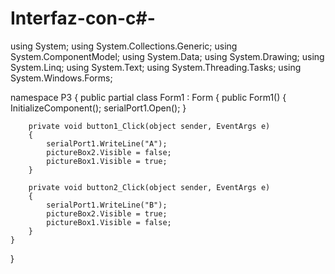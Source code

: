# Interfaz-con-c#-


using System;
using System.Collections.Generic;
using System.ComponentModel;
using System.Data;
using System.Drawing;
using System.Linq;
using System.Text;
using System.Threading.Tasks;
using System.Windows.Forms;

namespace P3
{
    public partial class Form1 : Form
    {
        public Form1()
        {
            InitializeComponent();
            serialPort1.Open();
        }

        private void button1_Click(object sender, EventArgs e)
        {
            serialPort1.WriteLine("A");
            pictureBox2.Visible = false;
            pictureBox1.Visible = true;
        }

        private void button2_Click(object sender, EventArgs e)
        {
            serialPort1.WriteLine("B");
            pictureBox2.Visible = true;
            pictureBox1.Visible = false;
        }
    }
}
